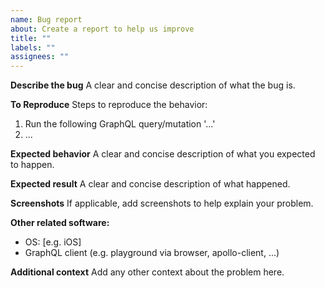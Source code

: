 ```yaml
---
name: Bug report
about: Create a report to help us improve
title: ""
labels: ""
assignees: ""
---
```


**Describe the bug**
A clear and concise description of what the bug is.

**To Reproduce**
Steps to reproduce the behavior:

1. Run the following GraphQL query/mutation '...'
2. ...

**Expected behavior**
A clear and concise description of what you expected to happen.

**Expected result**
A clear and concise description of what happened.

**Screenshots**
If applicable, add screenshots to help explain your problem.

**Other related software:**

- OS: [e.g. iOS]
- GraphQL client (e.g. playground via browser, apollo-client, ...)

**Additional context**
Add any other context about the problem here.
